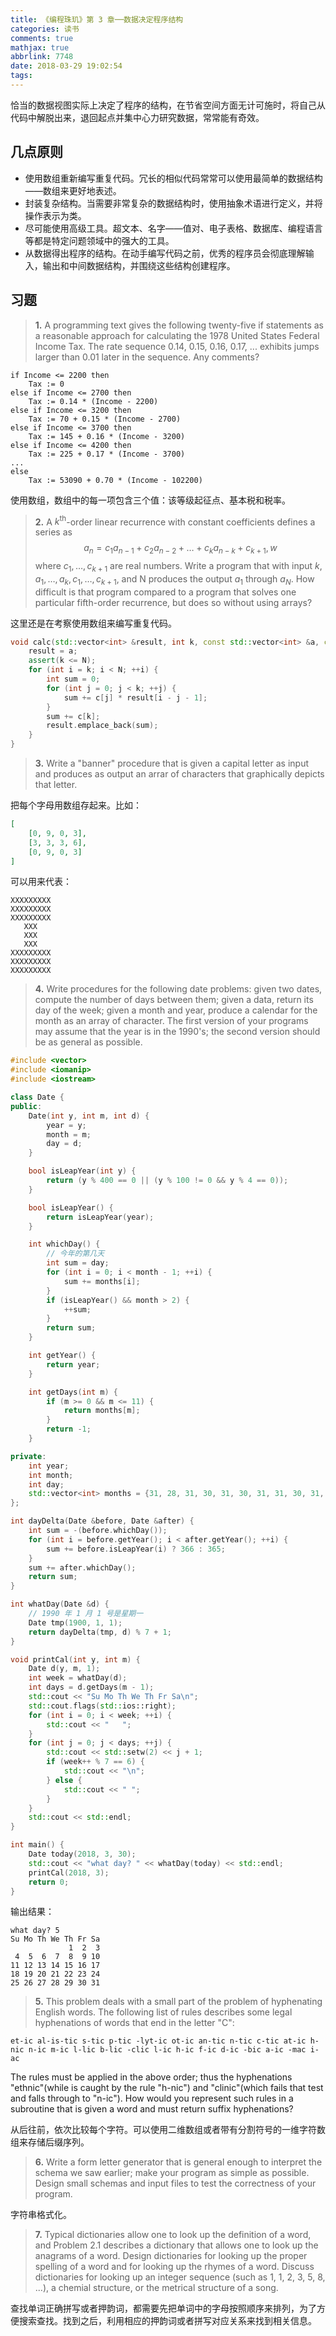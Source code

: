 ```yaml
---
title: 《编程珠玑》第 3 章──数据决定程序结构
categories: 读书
comments: true
mathjax: true
abbrlink: 7748
date: 2018-03-29 19:02:54
tags:
---
```


恰当的数据视图实际上决定了程序的结构，在节省空间方面无计可施时，将自己从代码中解脱出来，退回起点并集中心力研究数据，常常能有奇效。

<!--more-->

## 几点原则

- 使用数组重新编写重复代码。冗长的相似代码常常可以使用最简单的数据结构——数组来更好地表述。
- 封装复杂结构。当需要非常复杂的数据结构时，使用抽象术语进行定义，并将操作表示为类。
- 尽可能使用高级工具。超文本、名字——值对、电子表格、数据库、编程语言等都是特定问题领域中的强大的工具。
- 从数据得出程序的结构。在动手编写代码之前，优秀的程序员会彻底理解输入，输出和中间数据结构，并围绕这些结构创建程序。

## 习题

>**1.** A programming text gives the following twenty-five if statements as a reasonable approach for calculating the 1978 United States Federal Income Tax. The rate sequence 0.14, 0.15, 0.16, 0.17, ... exhibits jumps larger than 0.01 later in the sequence. Any comments?

```
if Income <= 2200 then
    Tax := 0
else if Income <= 2700 then
    Tax := 0.14 * (Income - 2200)
else if Income <= 3200 then
    Tax := 70 + 0.15 * (Income - 2700)
else if Income <= 3700 then
    Tax := 145 + 0.16 * (Income - 3200)
else if Income <= 4200 then
    Tax := 225 + 0.17 * (Income - 3700)
...
else
    Tax := 53090 + 0.70 * (Income - 102200)
```

使用数组，数组中的每一项包含三个值：该等级起征点、基本税和税率。

>**2.** A $k^{\text{th}}$-order linear recurrence with constant coefficients defines a series as
$$
a_n = c_1a_{n-1} + c_2a_{n-2} + \dots + c_ka_{n-k} + c_{k+1},w
$$
where $c_1, \dots ,c_{k+1}$ are real numbers. Write a program that with input $k, a_1, \dots , a_k, c_1, \dots , c_{k+1}$, and N produces the output $a_1$ through $a_N$. How difficult is that program compared to a program that solves one particular fifth-order recurrence, but does so without using arrays?

这里还是在考察使用数组来编写重复代码。

```cpp
void calc(std::vector<int> &result, int k, const std::vector<int> &a, const std::vector<int> &c, int N) {
    result = a;
    assert(k <= N);
    for (int i = k; i < N; ++i) {
        int sum = 0;
        for (int j = 0; j < k; ++j) {
            sum += c[j] * result[i - j - 1];
        }
        sum += c[k];
        result.emplace_back(sum);
    }
}
```

>**3.** Write a "banner" procedure that is given a capital letter as input and produces as output an arrar of characters that graphically depicts that letter.

把每个字母用数组存起来。比如：

```json
[
    [0, 9, 0, 3],
    [3, 3, 3, 6],
    [0, 9, 0, 3]
]
```

可以用来代表：

```
XXXXXXXXX
XXXXXXXXX
XXXXXXXXX
   XXX
   XXX
   XXX
XXXXXXXXX
XXXXXXXXX
XXXXXXXXX
```

>**4.** Write procedures for the following date problems: given two dates, compute the number of days between them; given a data, return its day of the week; given a month and year, produce a calendar for the month as an array of character. The first version of your programs may assume that the year is in the 1990's; the second version should be as general as possible.

```cpp
#include <vector>
#include <iomanip>
#include <iostream>

class Date {
public:
    Date(int y, int m, int d) {
        year = y;
        month = m;
        day = d;
    }

    bool isLeapYear(int y) {
        return (y % 400 == 0 || (y % 100 != 0 && y % 4 == 0));
    }

    bool isLeapYear() {
        return isLeapYear(year);
    }

    int whichDay() {
        // 今年的第几天
        int sum = day;
        for (int i = 0; i < month - 1; ++i) {
            sum += months[i];
        }
        if (isLeapYear() && month > 2) {
            ++sum;
        }
        return sum;
    }

    int getYear() {
        return year;
    }

    int getDays(int m) {
        if (m >= 0 && m <= 11) {
            return months[m];
        }
        return -1;
    }

private:
    int year;
    int month;
    int day;
    std::vector<int> months = {31, 28, 31, 30, 31, 30, 31, 31, 30, 31, 30, 31};
};

int dayDelta(Date &before, Date &after) {
    int sum = -(before.whichDay());
    for (int i = before.getYear(); i < after.getYear(); ++i) {
        sum += before.isLeapYear(i) ? 366 : 365;
    }
    sum += after.whichDay();
    return sum;
}

int whatDay(Date &d) {
    // 1990 年 1 月 1 号是星期一
    Date tmp(1900, 1, 1);
    return dayDelta(tmp, d) % 7 + 1;
}

void printCal(int y, int m) {
    Date d(y, m, 1);
    int week = whatDay(d);
    int days = d.getDays(m - 1);
    std::cout << "Su Mo Th We Th Fr Sa\n";
    std::cout.flags(std::ios::right);
    for (int i = 0; i < week; ++i) {
        std::cout << "   ";
    }
    for (int j = 0; j < days; ++j) {
        std::cout << std::setw(2) << j + 1;
        if (week++ % 7 == 6) {
            std::cout << "\n";
        } else {
            std::cout << " ";
        }
    }
    std::cout << std::endl;
}

int main() {
    Date today(2018, 3, 30);
    std::cout << "what day? " << whatDay(today) << std::endl;
    printCal(2018, 3);
    return 0;
}
```

输出结果：

```
what day? 5
Su Mo Th We Th Fr Sa
             1  2  3
 4  5  6  7  8  9 10
11 12 13 14 15 16 17
18 19 20 21 22 23 24
25 26 27 28 29 30 31
```

>**5.** This problem deals with a small part of the problem of hyphenating English words. The following list of rules describes some legal hyphenations of words that end in the letter "C":
```
et-ic al-is-tic s-tic p-tic -lyt-ic ot-ic an-tic n-tic c-tic at-ic h-nic n-ic m-ic l-lic b-lic -clic l-ic h-ic f-ic d-ic -bic a-ic -mac i-ac
```
The rules must be applied in the above order; thus the hyphenations "ethnic"(while is caught by the rule "h-nic") and "clinic"(which fails that test and falls through to "n-ic"). How would you represent such rules in a subroutine that is given a word and must return suffix hyphenations?

从后往前，依次比较每个字符。可以使用二维数组或者带有分割符号的一维字符数组来存储后缀序列。

>**6.** Write a form letter generator that is general enough to interpret the schema we saw earlier; make your program as simple as possible. Design small schemas and input files to test the correctness of your program.

字符串格式化。

>**7.** Typical dictionaries allow one to look up the definition of a word, and Problem 2.1 describes a dictionary that allows one to look up the anagrams of a word. Design dictionaries for looking up the proper spelling of a word and for looking up the rhymes of a word. Discuss dictionaries for looking up an integer sequence (such as 1, 1, 2, 3, 5, 8, ...), a chemial structure, or the metrical structure of a song.

查找单词正确拼写或者押韵词，都需要先把单词中的字母按照顺序来排列，为了方便搜索查找。找到之后，利用相应的押韵词或者拼写对应关系来找到相关信息。
